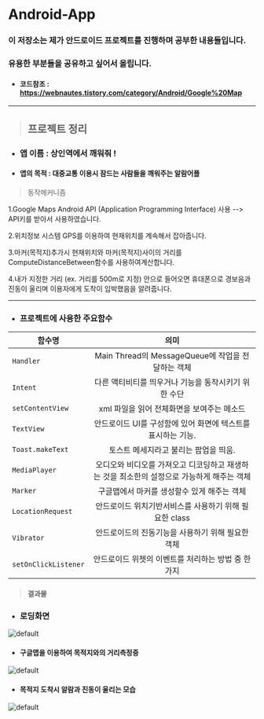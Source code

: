 # Android-App

### 이 저장소는 제가 안드로이드 프로젝트를 진행하며 공부한 내용들입니다. 
### 유용한 부분들을 공유하고 싶어서 올립니다.

* #### 코드참조 : https://webnautes.tistory.com/category/Android/Google%20Map

* * *
>  ## 프로젝트 정리



* ### 앱 이름 : 상인역에서 깨워줘 !
* #### 앱의 목적 : 대중교통 이용시 잠드는 사람들을 깨워주는 알람어플

> 동작메커니즘
 
1.Google Maps Android API (Application Programming Interface) 사용
 --> API키를 받아서 사용하였습니다.
 
2.위치정보 시스템 GPS를 이용하여 현재위치를 계속해서 잡아줍니다.

3.마커(목적지)추가시 현재위치와 마커(목적지)사이의 거리를 ComputeDistanceBetween함수를 사용하여계산합니다.

4.내가 지정한 거리 (ex. 거리를 500m로 지정) 안으로 들어오면 휴대폰으로 경보음과 진동이 울리며 이용자에게 도착이 임박했음을 알려줍니다.

* * *

* ### 프로젝트에 사용한 주요함수
함수명 | 의미 |
---|:---:
`Handler` | Main Thread의 MessageQueue에 작업을 전달하는 객체
`Intent` | 다른 액티비티를 띄우거나 기능을 동작시키기 위한 수단
`setContentView` | xml 파일을 읽어 전체화면을 보여주는 메소드
`TextView` | 안드로이드 UI를 구성함에 있어 화면에 텍스트를 표시하는 기능.
`Toast.makeText` | 토스트 메세지라고 불리는 팝업을 띄움.
`MediaPlayer` | 오디오와 비디오를 가져오고 디코딩하고 재생하는 것을 최소한의 설정으로 가능하게 해주는 객체
`Marker` | 구글맵에서 마커를 생성할수 있게 해주는 객체
`LocationRequest` | 안드로이드 위치기반서비스를 사용하기 위해 필요한 class
`Vibrator` | 안드로이드의 진동기능을 사용하기 위해 필요한 객체
`setOnClickListener` | 안드로이드 위젯의 이벤트를 처리하는 방법 중 한가지


> #### 결과물
* ### 로딩화면
![default](https://user-images.githubusercontent.com/44973398/48718124-206e9880-ec5e-11e8-8d86-1fe15bd2934e.jpg)
* #### 구글맵을 이용하여 목적지와의 거리측정중
![default](https://user-images.githubusercontent.com/44973398/48718230-4a27bf80-ec5e-11e8-99df-a06a1a9d65ec.jpg)
* #### 목적지 도착시 알람과 진동이 울리는 모습
![default](https://user-images.githubusercontent.com/44973398/48718240-5449be00-ec5e-11e8-9d20-6b38e9e3760e.jpg)
 
